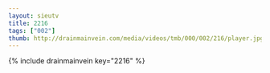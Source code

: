 ```yaml
--- 
layout: sieutv
title: 2216
tags: ["002"]
thumb: http://drainmainvein.com/media/videos/tmb/000/002/216/player.jpg
---
```

{% include drainmainvein key="2216" %} 
